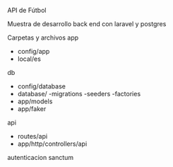 API de Fútbol

Muestra de desarrollo back end con laravel y postgres

Carpetas y archivos
app
- config/app
- local/es

db
- config/database
- database/
    -migrations
    -seeders
    -factories
- app/models
- app/faker

api
- routes/api
- app/http/controllers/api

autenticacion sanctum